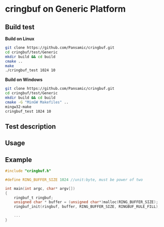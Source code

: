# cringbuf on Generic Platform

## Build test

**Build on Linux**

```bash
git clone https://github.com/Pansamic/cringbuf.git
cd cringbuf/test/Generic
mkdir build && cd build
cmake ..
make
./cringbuf_test 1024 10
```

**Build on Windows**

```bash
git clone https://github.com/Pansamic/cringbuf.git
cd cringbuf/test/Generic
mkdir build && cd build
cmake -G "MinGW Makefiles" ..
mingw32-make
cringbuf_test 1024 10
```

## Test description

## Usage


## Example

```c
#include "cringbuf.h"

#define RING_BUFFER_SIZE 1024 //unit:byte, must be power of two

int main(int argc, char* argv[])
{
    ringbuf_t ringbuf;
    unsigned char * buffer = (unsigned char*)malloc(RING_BUFFER_SIZE);
    ringbuf_init(ringbuf, buffer, RING_BUFFER_SIZE, RINGBUF_RULE_FILL);

    ...
}

```

